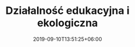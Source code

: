 ---
title: "Działalność edukacyjna i ekologiczna"
date: 2019-09-10T13:51:25+06:00
draft: false
description: "this is meta description"
bg_image : "images/bg/cta-bg.jpg"
################################# publikacje ####################################
publikacje:
  title_outline : "Działania ekologiczne"
  title : "Działania ekologiczne"
  content : "Lorem ipsum dolor sit amet, consectetur adipisicing elit. Reiciendis fugit doloribus sunt sapiente,
            corrupti numquam, earum molestiae iure maxime in nostrum sit facilis nemo. Magnam quam voluptate consequatur
            inventore numquam?"
  faq_item:
    # faq item loop
    - title : "How to buy a Tickets"
      content : "Lorem ipsum dolor sit amet, consectetur adipisicing elit. Tempore beatae eius incidunt repudiandae deserunt illum quaerat ipsum rem odio, commodi."
      
    # faq item loop
    - title : "Which payments method are avaliable?"
      content : "Lorem ipsum dolor sit amet, consectetur adipisicing elit. Tempore beatae eius incidunt repudiandae deserunt illum quaerat ipsum rem odio, commodi."
      
    # faq item loop
    - title : "Is refund is avalaible for valid reason?"
      content : "Lorem ipsum dolor sit amet, consectetur adipisicing elit. Tempore beatae eius incidunt repudiandae deserunt illum quaerat ipsum rem odio, commodi."
      
    # faq item loop
    - title : "How to buy a Tickets"
      content : "Lorem ipsum dolor sit amet, consectetur adipisicing elit. Tempore beatae eius incidunt repudiandae deserunt illum quaerat ipsum rem odio, commodi."
      
    # faq item loop
    - title : "When i wil have to reach?"
      content : "Lorem ipsum dolor sit amet, consectetur adipisicing elit. Tempore beatae eius incidunt repudiandae deserunt illum quaerat ipsum rem odio, commodi."

  ################ support #################
  support:
    title : "Need Any further Support?"
    button:
      lable : "Contact us"
      link : "contact"

---      